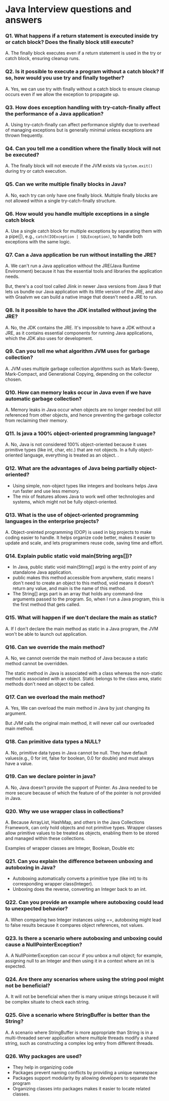 # Java Interview questions and answers

### Q1. What happens if a return statement is executed inside try or catch block? Does the finally block still execute?
 A. The finally block executes even if a return statement is used in the try or catch block, ensuring cleanup runs.

 ### Q2. Is it possible to execute a program without a catch block? If so, how would you use try and finally together?
 A. Yes, we can use try with finally without a catch block to ensure cleanup occurs even if we allow the exception to propagate up.

 ### Q3. How does exception handling with try-catch-finally affect the performance of a Java application?
 A. Using try-catch-finally can affect performance slightly due to overhead of managing exceptions but is generally minimal unless exceptions are thrown frequently.

 ### Q4. Can you tell me a condition where the finally block will not be executed?
 A. The finally block will not execute if the JVM exists via `System.exit()` during try or catch execution.

 ### Q5. Can we write multiple finally blocks in Java?
 A. No, each try can only have one finally block. Multiple finally blocks are not allowed within a single try-catch-finally structure.

 ### Q6. How would you handle multiple exceptions in a single catch block
 A. Use a single catch block for multiple exceptions by separating them with a pipe(|), e.g., `catch(IOException | SQLException)`, to handle both exceptions with the same logic.

 ### Q7. Can a Java application be run without installing the JRE?
 A. We can't run a Java application without the JRE(Java Runtime Environment) because it has the essential tools and libraries the application needs.
   
   But, there's a cool tool called Jlink in newer Java versions from Java 9 that lets us bundle our Java application with its little version of the JRE, and also with Graalvm we can build a native image that doesn't need a JRE to run.

### Q8. Is it possible to have the JDK installed without javing the JRE?
A. No, the JDK contains the JRE. It's impossible to have a JDK without a JRE, as it contains essential components for running Java applications, which the JDK also uses for development.

### Q9. Can you tell me what algorithm JVM uses for garbage collection?
A. JVM uses multiple garbage collection algorithms such as Mark-Sweep, Mark-Compact, and Generational Copying, depending on the collector chosen.

### Q10. How can memory leaks occur in Java even if we have automatic garbage collection?
A. Memory leaks in Java occur when objects are no longer needed but still referenced from other objects, and hence preventing the garbage collector from reclaiming their memory.

### Q11. Is java a 100% object-oriented programming language?
A. No, Java is not considered 100% object-oriented because it uses primitive types (like int, char, etc.) that are not objects. In a fully object-oriented language, everything is treated as an object.
.
### Q12. What are the advantages of Java being partially object-oriented?
- Using simple, non-object types like integers and booleans helps Java run faster and use less memory.
- The mix of features allows Java to work well other technologies and systems, which might not be fully object-oriented.

### Q13. What is the use of object-oriented programming languages in the enterprise projects?
A. Object-oreinted programming (OOP) is used in big projects to make coding easier to handle. It helps organize code better, makes it easier to update and scale, and lets programmers reuse code, saving time and effort.

### Q14. Explain public static void main(String args[])?
- In Java, public static void main(Stirng[] args) is the entry point of any standalone Java application.
- public makes this method accessible from anywhere, static means I don't need to create an object to this method, void means it doesn't return any value, and main is the name of this method.
- The String[] args part is an array that holds any command-line arguments passed to the program. So, when I run a Java program, this is the first method that gets called.

### Q15. What will happen if we don't declare the main as static?
A. If I don't declare the main method as static in a Java program, the JVM won't be able to launch out application.

### Q16. Can we override the main method?
A. No, we cannot override the main method of Java because a static method cannot be overridden.
   
   The static method in Java is associated with a class whereas the non-static method is associated with an object. Static belongs to the class area, static methods don't need an object to be called.

### Q17. Can we overload the main method?
A. Yes, We can overload the main method in Java by just changing its argument.
   
   But JVM calls the original main method, it will never call our overloaded main method.

### Q18. Can primitive data types a NULL?
A. No, primitive data types in Java cannot be null. They have default values(e.g., 0 for int, false for boolean, 0.0 for double) and must always have a value.

### Q19. Can we declare pointer in java?
A. No, Java doesn't provide the support of Pointer. As Java needed to be more secure because of which the feature of of the pointer is not provided in Java.

### Q20. Why we use wrapper class in collections?
A. Because ArrayList, HashMap, and others in the Java Collections Framework, can only hold objects and not primitive types. Wrapper classes allow primitive values to be treated as objects, enabling them to be stored and managed within these collections.
   
   Examples of wrapper classes are Integer, Boolean, Double etc

### Q21. Can you explain the difference between unboxing and autoboxing in Java?
- Autoboxing automatically converts a primitive type (like int) to its corresponding wrapper class(Integer).
- Unboxing does the reverse, converting an Integer back to an int.

### Q22. Can you provide an example where autoboxing could lead to unexpected behavior?
A. When comparing two Integer instances using ==, autoboxing might lead to false results because it compares object references, not values.

### Q23. Is there a scenario where autoboxing and unboxing could cause a NullPointerException?
A. A NullPointerException can occur if you unbox a null object; for example, assigning null to an Integer and then using it in a context where an int is expected.

### Q24. Are there any scenarios where using the string pool might not be beneficial?
A. It will not be beneficial when ther is many unique strings because it will be complex situate to check each string.

### Q25. Give a scenario where StringBuffer is better than the String?
A. A scenario where StringBuffer is more appropriate than String is in a multi-threaded server application where multiple threads modify a shared string, such as constructing a complex log entry from different threads.

### Q26. Why packages are used?
 - They help in organizing code
 - Packages prevent naming conflicts by providing a unique namespace
 - Packages support modularity by allowing developers to separate the program
 - Organizing classes into packages makes it easier to locate related classes.
   
